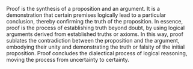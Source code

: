 

Proof is the synthesis of a proposition and an argument. It is a demonstration that certain premises logically lead to a particular conclusion, thereby confirming the truth of the proposition. In essence, proof is the process of establishing truth beyond doubt, by using logical arguments derived from established truths or axioms. In this way, proof sublates the contradiction between the proposition and the argument, embodying their unity and demonstrating the truth or falsity of the initial proposition. Proof concludes the dialectical process of logical reasoning, moving the process from uncertainty to certainty.

